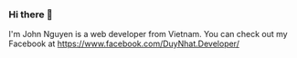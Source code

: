### Hi there 👋

I'm John Nguyen is a web developer from Vietnam. You can check out my Facebook at https://www.facebook.com/DuyNhat.Developer/
